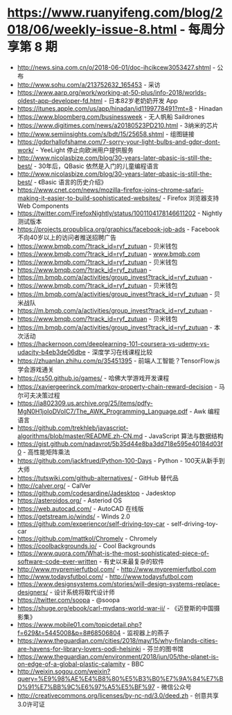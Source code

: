 # https://www.ruanyifeng.com/blog/2018/06/weekly-issue-8.html - 每周分享第 8 期

- http://news.sina.com.cn/o/2018-06-01/doc-ihcikcew3053427.shtml - 公布
- http://www.sohu.com/a/213752632_165453 - 采访
- https://www.aarp.org/work/working-at-50-plus/info-2018/worlds-oldest-app-developer-fd.html - 日本82岁老奶奶开发 App
- https://itunes.apple.com/us/app/hinadan/id1199778491?mt=8 - Hinadan
- https://www.bloomberg.com/businessweek - 无人帆船 Saildrones
- https://www.digitimes.com/news/a20180523PD210.html - 3纳米的芯片
- http://www.semiinsights.com/s/bdt/15/25658.shtml - 组图链接
- https://gdprhallofshame.com/7-sorry-your-light-bulbs-and-gdpr-dont-work/ - YeeLight 停止向欧洲用户提供服务
- http://www.nicolasbize.com/blog/30-years-later-qbasic-is-still-the-best/ - 30年后，QBasic 依然是入门的儿童编程语言
- http://www.nicolasbize.com/blog/30-years-later-qbasic-is-still-the-best/ - 《Basic 语言的历史介绍》
- https://www.cnet.com/news/mozilla-firefox-joins-chrome-safari-making-it-easier-to-build-sophisticated-websites/ - Firefox 浏览器支持 Web Components
- https://twitter.com/FirefoxNightly/status/1001104178146611202 - Nightly测试版本
- https://projects.propublica.org/graphics/facebook-job-ads - Facebook 不向40岁以上的访问者推送招聘广告
- https://www.bmqb.com/?track_id=ryf_zutuan - 贝米钱包
- https://www.bmqb.com/?track_id=ryf_zutuan - www.bmqb.com
- https://www.bmqb.com/?track_id=ryf_zutuan - 贝米钱包
- https://www.bmqb.com/?track_id=ryf_zutuan - 
- https://m.bmqb.com/a/activities/group_invest?track_id=ryf_zutuan - 
- https://www.bmqb.com/?track_id=ryf_zutuan - 贝米钱包
- https://m.bmqb.com/a/activities/group_invest?track_id=ryf_zutuan - 贝米战队
- https://m.bmqb.com/a/activities/group_invest?track_id=ryf_zutuan - 
- https://www.bmqb.com/?track_id=ryf_zutuan - 贝米钱包
- https://m.bmqb.com/a/activities/group_invest?track_id=ryf_zutuan - 本次活动
- https://hackernoon.com/deeplearning-101-coursera-vs-udemy-vs-udacity-b4eb3de06dbe - 深度学习在线课程比较
- https://zhuanlan.zhihu.com/p/35451395 - 前端人工智能？TensorFlow.js 学会游戏通关
- https://cs50.github.io/games/ - 哈佛大学游戏开发课程
- https://xaviergeerinck.com/markov-property-chain-reward-decision - 马尔可夫决策过程
- https://ia802309.us.archive.org/25/items/pdfy-MgN0H1joIoDVoIC7/The_AWK_Programming_Language.pdf - Awk 编程语言
- https://github.com/trekhleb/javascript-algorithms/blob/master/README.zh-CN.md - JavaScript 算法与数据结构
- https://gist.github.com/nadavrot/5b35d44e8ba3dd718e595e40184d03f0 - 高性能矩阵乘法
- https://github.com/jackfrued/Python-100-Days - Python - 100天从新手到大师
- https://tutswiki.com/github-alternatives/ - GitHub 替代品
- http://calver.org/ - CalVer
- https://github.com/codesardine/Jadesktop - Jadesktop
- https://asteroidos.org/ - Asteriod OS
- https://web.autocad.com/ - AutoCAD 在线版
- https://getstream.io/winds/ - Winds 2.0
- https://github.com/experiencor/self-driving-toy-car - self-driving-toy-car
- https://github.com/mattkol/Chromely - Chromely
- https://coolbackgrounds.io/ - Cool Backgrounds
- https://www.quora.com/What-is-the-most-sophisticated-piece-of-software-code-ever-written - 有史以来最复杂的软件
- http://www.mypremierfutbol.com/ - http://www.mypremierfutbol.com
- http://www.todaysfutbol.com/ - http://www.todaysfutbol.com
- https://www.designsystems.com/stories/will-design-systems-replace-designers/ - 设计系统将取代设计师
- https://twitter.com/soopa - @soopa
- https://shuge.org/ebook/carl-mydans-world-war-ii/ - 《迈登斯的中国摄影集》
- https://www.mobile01.com/topicdetail.php?f=629&t=5445008&p=8#68506804 - 监视器上的燕子
- https://www.theguardian.com/cities/2018/may/15/why-finlands-cities-are-havens-for-library-lovers-oodi-helsinki - 芬兰的图书馆
- https://www.theguardian.com/environment/2018/jun/05/the-planet-is-on-edge-of-a-global-plastic-calamity - BBC
- http://weixin.sogou.com/weixin?query=%E9%98%AE%E4%B8%80%E5%B3%B0%E7%9A%84%E7%BD%91%E7%BB%9C%E6%97%A5%E5%BF%97 - 微信公众号
- http://creativecommons.org/licenses/by-nc-nd/3.0/deed.zh - 创意共享3.0许可证